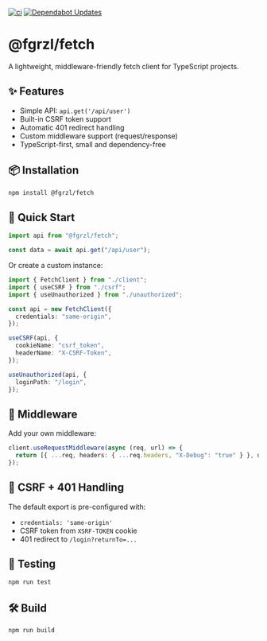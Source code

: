 [![ci](https://github.com/fgrzl/fetch/actions/workflows/ci.yml/badge.svg)](https://github.com/fgrzl/fetch/actions/workflows/ci.yml)
[![Dependabot Updates](https://github.com/fgrzl/fetch/actions/workflows/dependabot/dependabot-updates/badge.svg)](https://github.com/fgrzl/fetch/actions/workflows/dependabot/dependabot-updates)

# @fgrzl/fetch

A lightweight, middleware-friendly fetch client for TypeScript projects.

## ✨ Features

- Simple API: `api.get('/api/user')`
- Built-in CSRF token support
- Automatic 401 redirect handling
- Custom middleware support (request/response)
- TypeScript-first, small and dependency-free

## 📦 Installation

```bash
npm install @fgrzl/fetch
```

## 🚀 Quick Start

```ts
import api from "@fgrzl/fetch";

const data = await api.get("/api/user");
```

Or create a custom instance:

```ts
import { FetchClient } from "./client";
import { useCSRF } from "./csrf";
import { useUnauthorized } from "./unauthorized";

const api = new FetchClient({
  credentials: "same-origin",
});

useCSRF(api, {
  cookieName: "csrf_token",
  headerName: "X-CSRF-Token",
});

useUnauthorized(api, {
  loginPath: "/login",
});
```

## 🧩 Middleware

Add your own middleware:

```ts
client.useRequestMiddleware(async (req, url) => {
  return [{ ...req, headers: { ...req.headers, "X-Debug": "true" } }, url];
});
```

## 🔐 CSRF + 401 Handling

The default export is pre-configured with:

- `credentials: 'same-origin'`
- CSRF token from `XSRF-TOKEN` cookie
- 401 redirect to `/login?returnTo=...`

## 🧪 Testing

```bash
npm run test
```

## 🛠 Build

```bash
npm run build
```
